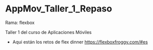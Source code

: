 # AppMov_Taller_1_Repaso

Rama: flexbox

Taller 1 del curso de Aplicaciones Móviles

- Aqui están los retos de flex dinner https://flexboxfroggy.com/#es
